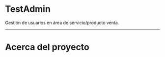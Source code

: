 # TestAdmin

Gestión de usuarios en área de servicio/producto venta.

_______________________________________________

# Acerca del proyecto



